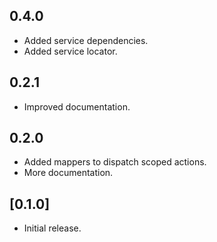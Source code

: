 ## 0.4.0

- Added service dependencies.
- Added service locator.


## 0.2.1

- Improved documentation.

## 0.2.0

- Added mappers to dispatch scoped actions.
- More documentation.

## [0.1.0] 

* Initial release.
